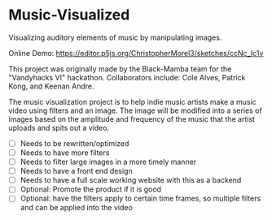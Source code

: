 # Music-Visualized
Visualizing auditory elements of music by manipulating images.

Online Demo: https://editor.p5js.org/ChristopherMorel3/sketches/ccNc_Ic1v

This project was originally made by the Black-Mamba team for the "Vandyhacks VI" hackathon.
Collaborators include: Cole Alves, Patrick Kong, and Keenan Andre.

The music visualization project is to help indie music artists make a music video using filters and an image.  The image will be modified into a series of images based on the amplitude and frequency of the music that the artist uploads and spits out a video.  

- [ ] Needs to be rewritten/optimized
- [ ] Needs to have more filters
- [ ] Needs to filter large images in a more timely manner
- [ ] Needs to have a front end design
- [ ] Needs to have a full scale working website with this as a backend
- [ ] Optional: Promote the product if it is good
- [ ] Optional: have the filters apply to certain time frames, so multiple filters and can be applied into the video